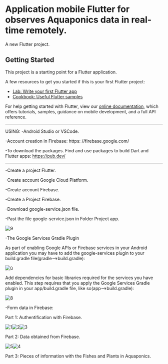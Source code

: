 # Application mobile Flutter for observes Aquaponics data in real-time remotely.

A new Flutter project.

## Getting Started

This project is a starting point for a Flutter application.

A few resources to get you started if this is your first Flutter project:

- [Lab: Write your first Flutter app](https://flutter.dev/docs/get-started/codelab)
- [Cookbook: Useful Flutter samples](https://flutter.dev/docs/cookbook)

For help getting started with Flutter, view our
[online documentation](https://flutter.dev/docs), which offers tutorials,
samples, guidance on mobile development, and a full API reference.
*************

USING:
-Android Studio or VSCode.

-Account creation in Firebase: https: //firebase.google.com/

-To download the packages. Find and use packages to build Dart and Flutter apps: https://pub.dev/

*************
-Create a project Flutter.

-Create account Google Cloud Platform.

-Create account Firebase.

-Create a Project Firebase.

-Download google-service.json file.

-Past the file google-service.json in Folder Project app.

![9](https://user-images.githubusercontent.com/60444937/123498432-d9bc5880-d627-11eb-89d6-c0ab044d5e97.PNG)

-The Google Services Gradle Plugin

As part of enabling Google APIs or Firebase services in your Android application you may have to add the google-services plugin to your build.gradle file(gradle-->build.gradle):

![ù](https://user-images.githubusercontent.com/60444937/123498639-2d7b7180-d629-11eb-8b55-f3a78c2b2269.PNG)

Add dependencies for basic libraries required for the services you have enabled. This step requires that you apply the Google Services Gradle plugin in your app/build.gradle file, like so(app-->build.gradle):

![8](https://user-images.githubusercontent.com/60444937/123498801-f22d7280-d629-11eb-9bc4-8bbdf46d1a4d.PNG)

-Form data  in Firebase:



Part 1: Authentification with Firebase.

![1](https://user-images.githubusercontent.com/60444937/123497305-a3310e80-d624-11eb-8bb9-212f6261be2f.PNG)![2](https://user-images.githubusercontent.com/60444937/123497382-23577400-d625-11eb-9976-f9ae6fae8de8.PNG)![3](https://user-images.githubusercontent.com/60444937/123497444-7af5df80-d625-11eb-9c7b-703ea778afe9.PNG)

Part 2: Data obtained from Firebase.

![5](https://user-images.githubusercontent.com/60444937/123497614-6bc36180-d626-11eb-8d06-141823fe121e.PNG)![4](https://user-images.githubusercontent.com/60444937/123497619-6e25bb80-d626-11eb-8e94-bd40544f6de3.PNG)

Part 3: Pieces of information with the Fishes and Plants in Aquaponics.
